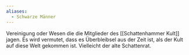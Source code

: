```yaml
---
aliases:
  - Schwarze Männer
---
```

Vereinigung oder Wesen die die Mitglieder des [[Schattenhammer Kult]] jagen.
Es wird vermutet, dass es Überbleibsel aus der Zeit ist, als der Kult auf diese Welt gekommen ist. Vielleicht der alte Schattenrat.